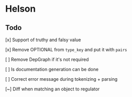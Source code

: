 # Helson

## Todo

[x] Support of truthy and falsy value

[x] Remove OPTIONAL from `type_key` and put it with `pairs`

[ ] Remove DepGraph if it's not required

[ ] Is documentation generation can be done

[ ] Correct error message during tokenizing + parsing

[~] Diff when matching an object to regulator
